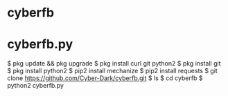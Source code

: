 # cyberfb
# cyberfb.py
$ pkg update && pkg upgrade
$ pkg install curl git python2
$ pkg install git
$ pkg install python2
$ pip2 install mechanize
$ pip2 install requests
$ git clone https://github.com/Cyber-Dark/cyberfb.git
$ ls
$ cd cyberfb
$ python2 cyberfb.py
